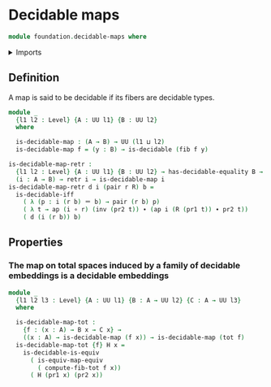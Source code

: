 # Decidable maps

```agda
module foundation.decidable-maps where
```

<details><summary>Imports</summary>

```agda
open import foundation.equivalences
open import foundation.decidable-equality
open import foundation.decidable-types
open import foundation.dependent-pair-types
open import foundation.fibers-of-maps
open import foundation.functions
open import foundation.functoriality-dependent-pair-types
open import foundation.identity-types
open import foundation.retractions
open import foundation.universe-levels
```

</details>

## Definition

A map is said to be decidable if its fibers are decidable types.

```agda
module _
  {l1 l2 : Level} {A : UU l1} {B : UU l2}
  where

  is-decidable-map : (A → B) → UU (l1 ⊔ l2)
  is-decidable-map f = (y : B) → is-decidable (fib f y)
```

```agda
is-decidable-map-retr :
  {l1 l2 : Level} {A : UU l1} {B : UU l2} → has-decidable-equality B →
  (i : A → B) → retr i → is-decidable-map i
is-decidable-map-retr d i (pair r R) b =
  is-decidable-iff
    ( λ (p : i (r b) ＝ b) → pair (r b) p)
    ( λ t → ap (i ∘ r) (inv (pr2 t)) ∙ (ap i (R (pr1 t)) ∙ pr2 t))
    ( d (i (r b)) b)
```

## Properties

### The map on total spaces induced by a family of decidable embeddings is a decidable embeddings


```agda
module _
  {l1 l2 l3 : Level} {A : UU l1} {B : A → UU l2} {C : A → UU l3}
  where

  is-decidable-map-tot :
    {f : (x : A) → B x → C x} →
    ((x : A) → is-decidable-map (f x)) → is-decidable-map (tot f)
  is-decidable-map-tot {f} H x =
    is-decidable-is-equiv
      ( is-equiv-map-equiv
        ( compute-fib-tot f x))
      ( H (pr1 x) (pr2 x))
```
